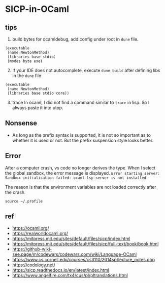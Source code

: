 # SICP-in-OCaml

## tips
1. build bytes for ocamldebug, add config under root in `dune` file.
```
(executable
 (name NewtonMethod)
 (libraries base stdio)
 (modes byte exe)
```

2. If your IDE does not autocomplete, execute `dune build` after defining libs in the `dune` file
```
(executable
 (name NewtonMethod)
 (libraries base stdio core))
```
3. trace 
In ocaml, I did not find a command similar to `trace` in lisp. So I always paste it into utop.

## Nonsense
- As long as the prefix syntax is supported, it is not so important as to whether it is used or not. But the prefix suspension style looks better.

## Error
After a computer crash, vs code no longer derives the type. When I select the global sandbox, the error message is displayed. `Error starting server: Sandbox initialisation failed: ocaml-lsp-server is not installed`

The reason is that the environment variables are not loaded correctly after the crash.
```
source ~/.profile
```

## ref
- https://ocaml.org/
- https://realworldocaml.org/
- https://mitpress.mit.edu/sites/default/files/sicp/index.html
- https://mitpress.mit.edu/sites/default/files/sicp/full-text/book/book.html
- https://github-wiki-see.page/m/codewars/codewars.com/wiki/Language-OCaml
- https://www.cs.cornell.edu/courses/cs3110/2014sp/lecture_notes.php
- https://codology.net/
- https://sicp.readthedocs.io/en/latest/index.html
- https://www.angelfire.com/tx4/cus/pl/pltranslations.html